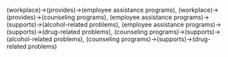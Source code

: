 (workplace)->(provides)->(employee assistance programs), (workplace)->(provides)->(counseling programs), (employee assistance programs)->(supports)->(alcohol-related problems), (employee assistance programs)->(supports)->(drug-related problems), (counseling programs)->(supports)->(alcohol-related problems), (counseling programs)->(supports)->(drug-related problems)